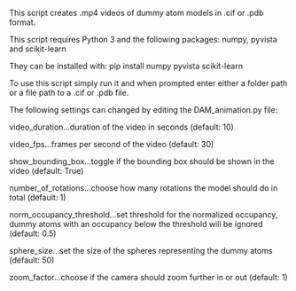 This script creates .mp4 videos of dummy atom models in .cif or .pdb format.

This script requires Python 3 and the following packages:
numpy, pyvista and scikit-learn

They can be installed with: pip install numpy pyvista scikit-learn

To use this script simply run it and when prompted enter either a folder path or a file path to a .cif or .pdb file.

The following settings can changed by editing the DAM_animation.py file:

video_duration...duration of the video in seconds (default: 10)

video_fps...frames per second of the video (default: 30)

show_bounding_box...toggle if the bounding box should be shown in the video (default: True)

number_of_rotations...choose how many rotations the model should do in total (default: 1)

norm_occupancy_threshold...set threshold for the normalized occupancy, dummy atoms with an occupancy below the threshold will be ignored (default: 0.5)

sphere_size...set the size of the spheres representing the dummy atoms (default: 50)

zoom_factor...choose if the camera should zoom further in or out (default: 1)

